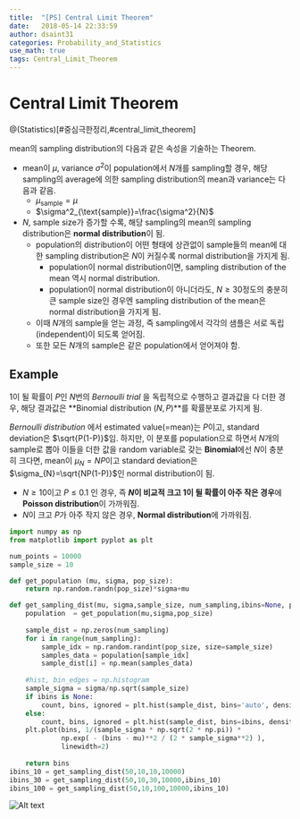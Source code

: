 ```yaml
---
title:  "[PS] Central Limit Theorem"
date:   2018-05-14 22:33:59
author: dsaint31
categories: Probability_and_Statistics
use_math: true
tags: Central_Limit_Theorem 
---
```


# Central Limit Theorem
@(Statistics)[#중심극한정리,#central_limit_theorem]

mean의 sampling distribution의 다음과 같은 속성을 기술하는 Theorem.
* mean이 $\mu$, variance $\sigma^2$이 population에서 $N$개를 sampling할 경우, 해당 sampling의 average에 의한 sampling distribution의 mean과 variance는 다음과 같음.
  * $\mu_{\text{sample}}=\mu$
  * $\sigma^2_{\text{sample}}=\frac{\sigma^2}{N}$
* $N$, sample size가 증가할 수록, 해당 sampling의 mean의 sampling distribution은 **normal distribution**이 됨.
  * population의 distribution이  어떤 형태에 상관없이 sample들의 mean에 대한 sampling distribution은 $N$이 커질수록 normal distribution을 가지게 됨.
     * population이 normal distribution이면, sampling distribution of the mean 역시 normal distribution.
     * population이 normal distribution이 아니더라도, $N \ge 30$정도의 충분히 큰 sample size인 경우엔  sampling distribution of the mean은 normal distribution을 가지게 됨.
  * 이때 $N$개의 sample을 얻는 과정, 즉 sampling에서 각각의 샘플은 서로 독립(independent)이 되도록 얻어짐.
  * 또한 모든 $N$개의 sample은 같은 population에서 얻어져야 함.

## Example

1이 될 확률이 $P$인 $N$번의 *Bernoulli trial* 을 독립적으로 수행하고 결과값을 다 더한 경우, 해당 결과값은 **Binomial distribution ($N,P$)**를 확률분포로 가지게 됨.

*Bernoulli distribution* 에서 estimated value(=mean)는 $P$이고, standard deviation은 $\sqrt{P(1-P)}$임.
하지만, 이 분포를 population으로 하면서 $N$개의 sample로 뽑아 이들을 더한 값을 random variable로 갖는 **Binomial**에선 $N$이 충분히 크다면, mean이 $\mu_{N}=NP$이고 standard deviation은 $\sigma_{N}=\sqrt{NP(1-P)}$인 normal distribution이 됨.
* $N \ge 10$이고 $P \le 0.1$ 인 경우, 즉 **$N$이 비교적 크고 1이 될 확률이  아주 작은 경우**에 **Poisson distribution**이 가까워짐.
* $N$이 크고 $P$가 아주 작지 않은 경우, **Normal distribution**에 가까워짐.

```python
import numpy as np
from matplotlib import pyplot as plt

num_points = 10000
sample_size = 10

def get_population (mu, sigma, pop_size):
    return np.random.randn(pop_size)*sigma+mu

def get_sampling_dist(mu, sigma,sample_size, num_sampling,ibins=None, pop_size=100000):
    population  = get_population(mu,sigma,pop_size)
    
    sample_dist = np.zeros(num_sampling)
    for i in range(num_sampling):
        sample_idx = np.random.randint(pop_size, size=sample_size)
        samples_data = population[sample_idx]
        sample_dist[i] = np.mean(samples_data)
        
    #hist, bin_edges = np.histogram
    sample_sigma = sigma/np.sqrt(sample_size)
    if ibins is None:
        count, bins, ignored = plt.hist(sample_dist, bins='auto', density=True)
    else:
        count, bins, ignored = plt.hist(sample_dist, bins=ibins, density=True)
    plt.plot(bins, 1/(sample_sigma * np.sqrt(2 * np.pi)) *
             np.exp( - (bins - mu)**2 / (2 * sample_sigma**2) ),
             linewidth=2)
    
    return bins
ibins_10 = get_sampling_dist(50,10,10,10000)
ibins_30 = get_sampling_dist(50,10,30,10000,ibins_10)
ibins_100 = get_sampling_dist(50,10,100,10000,ibins_10)
```
![Alt text](./1526300537050.png)

